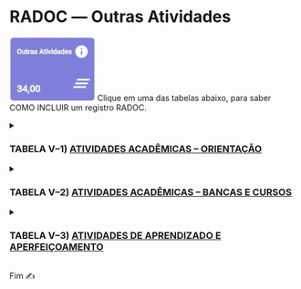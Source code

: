 # RADOC &#x2015; Outras Atividades

<img src="../media/painel-outras-atividades.jpg" width="150"> Clique em uma das tabelas abaixo, para saber COMO INCLUIR um registro RADOC.

<details><summary><b><H3>TABELA V–1) <ins>ATIVIDADES ACADÊMICAS – ORIENTAÇÃO</ins></H3></b></summary>
  
|Item|Descrição|Pontos|**COMO<br>INCLUIR**|
|-|-|-|-|
|1|Aluno orientado em tese de doutorado defendida e aprovada|20|[&#9752; _Lattes_](./fonte-lattes.md)|
|2|Aluno co-orientado em tese de doutorado defendida e aprovada|7|[&#9752; _Lattes_](./fonte-lattes.md)|
|3|Aluno orientado em tese de doutorado em andamento|10|[&#9752; _Lattes_](./fonte-lattes.md)|
|4|Aluno co-orientado em tese de doutorado em andamento|4|[&#9752; _Lattes_](./fonte-lattes.md)|
|5|Aluno orientado em dissertação de mestrado defendida e aprovada|15|[&#9752; _Lattes_](./fonte-lattes.md)|
|6|Aluno co-orientado em dissertação de mestrado defendida e aprovada|5|[&#9752; _Lattes_](./fonte-lattes.md)|
|7|Aluno orientado em dissertação de mestrado em andamento|8|[&#9752; _Lattes_](./fonte-lattes.md)|
|8|Aluno co-orientado em dissertação de mestrado em andamento|3|[&#9752; _Lattes_](./fonte-lattes.md)|
|9|Aluno orientado em monografia de especialização aprovada|8<br>(máx. 24)|[&#9752; _Lattes_](./fonte-lattes.md)|
|10|Aluno orientado em monografia de especialização em andamento|4<br>(máx. 12)|[&#9752; _Lattes_](./fonte-lattes.md)|
|11|Aluno orientado em residência médica ou em residência multiprofissional em saúde|5|[&#9728; Manual](./fonte-manual.md)|
|12|Aluno orientado em estágio curricular obrigatório|3|[&#9728; Manual](./fonte-manual.md)|
|13|Aluno orientado em projeto de final de curso|3|[&#9752; _Lattes_](./fonte-lattes.md)|
|14|Aluno de outra IFE orientado em tese de doutorado defendida e aprovada|6|[&#9752; _Lattes_](./fonte-lattes.md)|
|15|Aluno de outra IFE co-orientado em tese de doutorado defendida e aprovada|3|[&#9752; _Lattes_](./fonte-lattes.md)|
|16|Aluno de outra IFE orientado em tese de doutorado em andamento|3|[&#9752; _Lattes_](./fonte-lattes.md)|
|17|Aluno de outra IFE co-orientado em tese de doutorado em andamento|2|[&#9752; _Lattes_](./fonte-lattes.md)|
|18|Aluno de outra IFE orientado em dissertação de mestrado defendida e aprovada|4|[&#9752; _Lattes_](./fonte-lattes.md)|
|19|Aluno de outra IFE co-orientado em dissertação de mestrado defendida e aprovada|2|[&#9752; _Lattes_](./fonte-lattes.md)|
|20|Aluno de outra IFE orientado em dissertação de mestrado em andamento|2|[&#9752; _Lattes_](./fonte-lattes.md)|
|21|Aluno de outra IFE co-orientado em dissertação de mestrado em andamento|1|[&#9752; _Lattes_](./fonte-lattes.md)|
|22|Aluno orientado em programas institucionais de iniciação científica, tecnológica, extensão, ensino e similares (PIBIC / PIVIC / PIBITI / PIVITI / ITI / ITC / PROLICEN / PICMEOBMEP / PROBEC / PROVEC / PIBID)|6|[&#9752; _Lattes_](./fonte-lattes.md)|
|23|Aluno orientado em programas institucionais de iniciação científica júnior, jovens talentos, apoio técnico e similares|5|[&#9728; Manual](./fonte-manual.md)|
|24|Aluno orientado em programa especial de treinamento (PET)|5|[&#9728; Manual](./fonte-manual.md)|
|25|Aluno com bolsa orientado em projetos de pesquisa / inovação / extensão / cultura / ensino|4|[&#9728; Manual](./fonte-manual.md)|
|26|Aluno sem bolsa orientado em projetos de pesquisa, inovação, extensão, cultura e ensino|3|[&#9728; Manual](./fonte-manual.md)|
|27|Aluno orientado em programa de monitoria|3|[&#10084; Sistemas](./fonte-sistemas.md)|
|28|Aluno orientado em estágio curricular não obrigatório ou estágio docência|2|[&#9728; Manual](./fonte-manual.md)|
|29|Aluno orientado em prática como componente curricular (PCC)|1|[&#9728; Manual](./fonte-manual.md)|
|30|Aluno com deficiência, transtornos globais do desenvolvimento e altas habilidades / superdotação orientado em programa de apoio pedagógico ou em trabalho final de curso|20<br>(máx. 40)|[&#9728; Manual](./fonte-manual.md)|
|31|Pesquisador supervisionado em estágio de pós-doutoramento (PRODOC, PNPD, DCR, PDJ, PDS e similares)|8|[&#9752; _Lattes_](./fonte-lattes.md)|
|32|Aluno orientado em atividade de Preceptoria|1|[&#9728; Manual](./fonte-manual.md)|
|33|Aluno orientado em atividade de Tutoria|1|[&#9728; Manual](./fonte-manual.md)|
|34|Aluno orientado em Programa de Intercâmbio Internacional|1|[&#9728; Manual](./fonte-manual.md)|
|35|Aluno de baixo rendimento acompanhado/orientado por meio de um projeto de ensino aprovado em reunião do Conselho Diretor da Unidade Acadêmica ou em reunião do Colegiado da Unidade Acadêmica Especial|4<br>(máx. 20)|[&#9728; Manual](./fonte-manual.md)|
</details>

<details><summary><b><H3>TABELA V–2) <ins>ATIVIDADES ACADÊMICAS – BANCAS E CURSOS</ins></H3></b></summary>
  
|Item|Descrição|Pontos|**COMO<br>INCLUIR**|
|-|-|-|-|
|1|Membro de banca de concurso para docente efetivo|-|-|
|1.1|.... Na instituição|4|[&#9752; _Lattes_](./fonte-lattes.md)|
|1.2|.... Em outra instituição|6|[&#9752; _Lattes_](./fonte-lattes.md)|
|2|Membro de banca de concurso para docente substituto|2|[&#9752; _Lattes_](./fonte-lattes.md)|
|3|Membro de banca de defesa de dissertação de mestrado|-|-|
|3.1|.... Na instituição|4|[&#9752; _Lattes_](./fonte-lattes.md)|
|3.2|.... Em outra instituição|6|[&#9752; _Lattes_](./fonte-lattes.md)|
|4|Membro de banca de defesa de tese de doutorado|-|-|
|4.1|.... Na instituição|6|[&#9752; _Lattes_](./fonte-lattes.md)|
|4.2|.... Em outra instituição|8|[&#9752; _Lattes_](./fonte-lattes.md)|
|5|Membro de banca de qualificação de mestrado|-|-|
|5.1|.... Na instituição|3|[&#9752; _Lattes_](./fonte-lattes.md)|
|5.2|.... Em outra instituição|4|[&#9752; _Lattes_](./fonte-lattes.md)|
|6|Membro de banca de qualificação de doutorado|-|-|
|6.1|.... Na instituição|5|[&#9752; _Lattes_](./fonte-lattes.md)|
|6.2|.... Em outra instituição|6|[&#9752; _Lattes_](./fonte-lattes.md)|
|7|Membro de banca de avaliação de memorial ou de tese inédita para promoção à Classe E, com denominação de Professor Titular|-|-|
|7.1|.... Na instituição|6|[&#9752; _Lattes_](./fonte-lattes.md)|
|7.2|.... Em outra instituição|8|[&#9752; _Lattes_](./fonte-lattes.md)|
|8|Membro de banca de defesa de monografia, projeto final de curso e outros tipos de bancas|3<br>(máx. 12)|[&#9752; _Lattes_](./fonte-lattes.md)<br>OU<br>[&#9728; Manual](./fonte-manual.md)|
|9|Membro de corpo de júri|-|-|
|9.1|.... Concursos internacionais|8|[&#9728; Manual](./fonte-manual.md)|
|9.2|.... Concursos nacionais|6|[&#9728; Manual](./fonte-manual.md)|
|10|Cursos, palestras ou treinamento não curricular ministrados para docentes, funcionários ou alunos da UFG|2|[&#9728; Manual](./fonte-manual.md)|
|11|Coordenador de projeto institucional de intercâmbio internacional|10<br>(para 12 meses)|[&#9728; Manual](./fonte-manual.md)|
</details>

<details><summary><b><H3>TABELA V–3) <ins>ATIVIDADES DE APRENDIZADO E APERFEIÇOAMENTO</ins></H3></b></summary>
  
|Item|Descrição|Pontos|**COMO<br>INCLUIR**|
|-|-|-|-|
|1|Docente regularmente matriculado em curso de Pós-Graduação stricto sensu com relatórios de pós-graduação aprovados|12<br>(por mês)|[&#9728; Manual](./fonte-manual.md)|
|2|Estágio Pós-Doutoral ou Estágio Sênior|12<br>(por mês)|[&#9728; Manual](./fonte-manual.md)|
|3|Docente em licença para capacitação (Artigo 87, Lei N.8112) , com relatório final aprovado em reunião do Conselho Diretor da Unidade Acadêmica ou do Colegiado da Unidade Acadêmica Especial|12<br>(por mês)|[&#9728; Manual](./fonte-manual.md)|
|4|Curso de aperfeiçoamento realizado com carga horária igual ou superior a 40 horas|3|[&#9728; Manual](./fonte-manual.md)|
|5|Curso de aperfeiçoamento realizado com carga horária inferior a 40 horas|1|[&#9728; Manual](./fonte-manual.md)|
|6|Participação em Congressos, Seminários, Encontros, Jornadas etc.|2<br>(máx. 10)|[&#9728; Manual](./fonte-manual.md)|
</details>

Fim &#9997;
